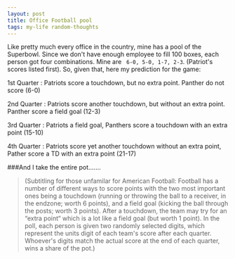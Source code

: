 ```yaml
---
layout: post
title: Office Football pool
tags: my-life random-thoughts
---
```

Like pretty much every office in the country, mine has a pool of the Superbowl.  Since we don't have enough employee to fill 100 boxes, each person got four combinations.  Mine are ` 6-0, 5-0, 1-7, 2-3`. (Patriot's scores listed first).  So, given that, here my prediction for the game:

1st Quarter : Patriots score a touchdown, but no extra point. Panther do not score (6-0)

2nd Quarter : Patriots score another touchdown, but without an extra point. Panther score a field goal (12-3)

3rd Quarter : Patriots a field goal, Panthers score a touchdown with an extra point (15-10)

4th Quarter : Patriots score yet another touchdown without an extra point, Pather score a TD with an extra point (21-17)

###And I take the entire pot.......


> (Subtitling for those unfamilar for American Football:  Football has a number of different ways to score points with the two most important ones being a touchdown (running or throwing the ball to a receiver, in the endzone; worth 6 points), and a field goal (kicking the ball through the posts; worth 3 points).  After a touchdown, the team may try for an &#8220;extra point&#8220; which is a lot like a field goal (but worth 1 point).   In the poll, each person is given two randomly selected digits, which represent the units digit of each team's score after each quarter.  Whoever's digits match the actual score at the end of each quarter, wins a share of the pot.)
